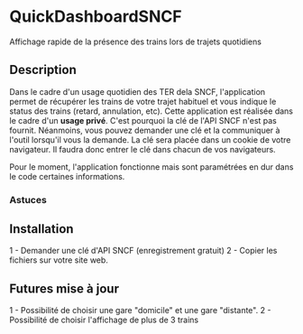 # QuickDashboardSNCF
Affichage rapide de la présence des trains lors de trajets quotidiens

## Description 

Dans le cadre d'un usage quotidien des TER dela SNCF, l'application permet de récupérer les trains de votre trajet habituel et vous indique le status des trains (retard, annulation, etc).
Cette application est réalisée dans le cadre d'un **usage privé**. C'est pourquoi la clé de l'API SNCF n'est pas fournit.
Néanmoins, vous pouvez demander une clé et la communiquer à l'outil lorsqu'il vous la demande. La clé sera placée dans un cookie de votre navigateur.
Il faudra donc entrer le clé dans chacun de vos navigateurs.

Pour le moment, l'application fonctionne mais sont paramétrées en dur dans le code certaines informations.

### Astuces


## Installation

1 - Demander une clé d'API SNCF (enregistrement gratuit)
2 - Copier les fichiers sur votre site web.

## Futures mise à jour

1 - Possibilité de choisir une gare "domicile" et une gare "distante".
2 - Possibilité de choisir l'affichage de plus de 3 trains
